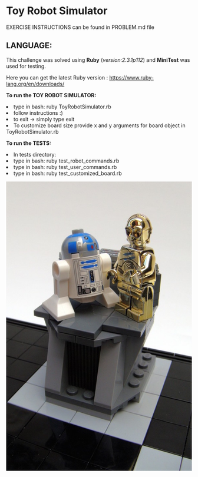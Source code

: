 # Toy Robot Simulator

EXERCISE INSTRUCTIONS can be found in PROBLEM.md file


## LANGUAGE:
This challenge was solved using **Ruby** (_version:2.3.1p112_) and **MiniTest** was used for testing.

Here you can get the latest Ruby version :
https://www.ruby-lang.org/en/downloads/


**To run the TOY ROBOT SIMULATOR:**
<li>type in bash:  ruby ToyRobotSimulator.rb</li>
<li>follow instructions :) </li>
<li>to exit -> simply type exit</li>
<li>To customize board size provide x and y arguments for board object in ToyRobotSimulator.rb</li>



**To run the TESTS:**
<li>In tests directory:</li>
<li>type in bash:  ruby test_robot_commands.rb</li>
<li>type in bash:  ruby test_user_commands.rb</li>
<li>type in bash:  ruby test_customized_board.rb</li>


![Image of Toy Robots](ToyRobot.jpg)

